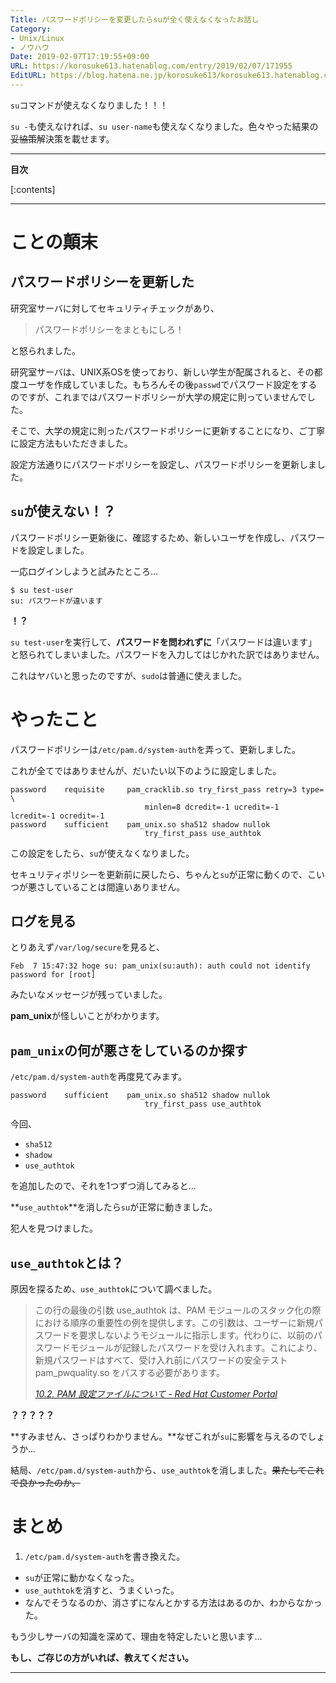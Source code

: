 ```yaml
---
Title: パスワードポリシーを変更したらsuが全く使えなくなったお話し
Category:
- Unix/Linux
- ノウハウ
Date: 2019-02-07T17:19:55+09:00
URL: https://korosuke613.hatenablog.com/entry/2019/02/07/171955
EditURL: https://blog.hatena.ne.jp/korosuke613/korosuke613.hatenablog.com/atom/entry/98012380860583627
---
```


`su`コマンドが使えなくなりました！！！

`su -`も使えなければ、`su user-name`も使えなくなりました。色々やった結果の~~妥協策~~解決策を載せます。

<!-- more -->

---

**目次**

[:contents]

---

# ことの顛末

## パスワードポリシーを更新した
研究室サーバに対してセキュリティチェックがあり、

> パスワードポリシーをまともにしろ！

と怒られました。

研究室サーバは、UNIX系OSを使っており、新しい学生が配属されると、その都度ユーザを作成していました。もちろんその後`passwd`でパスワード設定をするのですが、これまではパスワードポリシーが大学の規定に則っていませんでした。

そこで、大学の規定に則ったパスワードポリシーに更新することになり、ご丁寧に設定方法もいただきました。

設定方法通りにパスワードポリシーを設定し、パスワードポリシーを更新しました。


## `su`が使えない！？
パスワードポリシー更新後に、確認するため、新しいユーザを作成し、パスワードを設定しました。

一応ログインしようと試みたところ...

```
$ su test-user
su: パスワードが違います
```

**！？**

`su test-user`を実行して、**パスワードを問われずに**「パスワードは違います」と怒られてしまいました。パスワードを入力してはじかれた訳ではありません。

これはヤバいと思ったのですが、`sudo`は普通に使えました。

# やったこと
パスワードポリシーは`/etc/pam.d/system-auth`を弄って、更新しました。

これが全てではありませんが、だいたい以下のように設定しました。

```
password    requisite     pam_cracklib.so try_first_pass retry=3 type= \
                              minlen=8 dcredit=-1 ucredit=-1 lcredit=-1 ocredit=-1
password    sufficient    pam_unix.so sha512 shadow nullok 
                              try_first_pass use_authtok
```

この設定をしたら、`su`が使えなくなりました。

セキュリティポリシーを更新前に戻したら、ちゃんと`su`が正常に動くので、こいつが悪さしていることは間違いありません。

## ログを見る
とりあえず`/var/log/secure`を見ると、

```
Feb  7 15:47:32 hoge su: pam_unix(su:auth): auth could not identify password for [root]
```

みたいなメッセージが残っていました。

**pam_unix**が怪しいことがわかります。

## `pam_unix`の何が悪さをしているのか探す

`/etc/pam.d/system-auth`を再度見てみます。
```
password    sufficient    pam_unix.so sha512 shadow nullok 
                              try_first_pass use_authtok
```

今回、

- `sha512`
- `shadow`
- `use_authtok`

を追加したので、それを1つずつ消してみると...

**`use_authtok`**を消したら`su`が正常に動きました。

犯人を見つけました。

## `use_authtok`とは？
原因を探るため、`use_authtok`について調べました。

> この行の最後の引数 use_authtok は、PAM モジュールのスタック化の際における順序の重要性の例を提供します。この引数は、ユーザーに新規パスワードを要求しないようモジュールに指示します。代わりに、以前のパスワードモジュールが記録したパスワードを受け入れます。これにより、新規パスワードはすべて、受け入れ前にパスワードの安全テスト pam_pwquality.so をパスする必要があります。
>
> *[10.2. PAM 設定ファイルについて - Red Hat Customer Portal](https://access.redhat.com/documentation/ja-jp/red_hat_enterprise_linux/7/html/system-level_authentication_guide/pam_configuration_files)*

**？？？？？**

**すみません、さっぱりわかりません。**なぜこれが`su`に影響を与えるのでしょうか...

結局、`/etc/pam.d/system-auth`から、`use_authtok`を消しました。~~果たしてこれで良かったのか。~~

# まとめ

1. `/etc/pam.d/system-auth`を書き換えた。
- `su`が正常に動かなくなった。
- `use_authtok`を消すと、うまくいった。
- なんでそうなるのか、消さずになんとかする方法はあるのか、わからなかった。

もう少しサーバの知識を深めて、理由を特定したいと思います...

**もし、ご存じの方がいれば、教えてください。**

---
